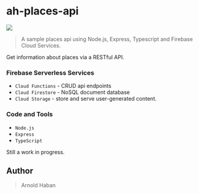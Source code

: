 # ah-places-api
![](https://img.shields.io/badge/version-1.0.0-blue.svg)
>A sample places api using Node.js, Express, Typescript and Firebase Cloud Services.

Get information about places via a RESTful API.

### Firebase Serverless Services
* ```Cloud Functions``` - CRUD api endpoints
* ```Cloud Firestore``` - NoSQL document database
* ```Cloud Storage``` - store and serve user-generated content.

### Code and Tools
* ```Node.js```
* ```Express```
* ```TypeScript```

Still a work in progress.

## Author
>Arnold Haban